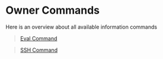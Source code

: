 # Owner Commands

Here is an overview about all available information commands

>[Eval Command](./eval.md)

>[SSH Command](./ssh.md)

